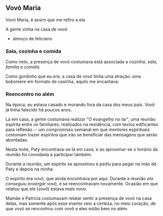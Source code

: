 ## Vovó Maria

Vovó Maria, é assim que me refiro a ela.

A gente vinha na casa de vovó

- almoço de feliciano

### Sala, cozinha e comida

Como neto, a presença de vovó costumava está associada a *cozinha*, *sala*, *família* e *comida*.

Como gordinho que eu *era*, a casa de vovó tinha uma atração: uma boboniere em formato de casinha, aquilo me encantava.



### Reencontro no além

Na época, eu estava casado e morando fora da casa dos meus pais. Vovô já tinha falecido há poucos anos.

Lá em casa, a gente costumava realizar "O evangelho no lar", uma reunião espírita entre os familiares, realizados na residência, com textos edificantes para reflexão -- um compromisso semanal em que mentores espirituais costumam trazer espíritos que irão se beneficiar das mensagens que serão abordadas.

Nesta noite, Paty encontrava-se lá em casa, e ao aproximar-se o horário da reunião foi convidada a participar também.

Durante a reunião, um espírito se aproximou e pediu para pegar na mão de Paty e depois na minha.

O espírito era vovó, que ainda encontrava por aqui. Durante a reunião *ela conseguiu enxergar vovô*, e se reencontravam novamente. Ocasião em que  relatou que ele (vovô) estava *mais novo*.

Mamãe e Patrícia costumavam relatar sentir a presença de vovó na casa delas, mas somente após esse evento veio a certeza, no meio coração, de que vovó se rencontrou com vovô e eles estão bem no além.


